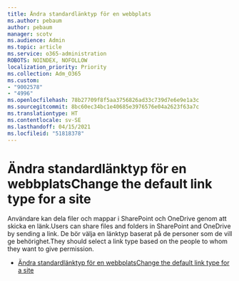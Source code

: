 ```yaml
---
title: Ändra standardlänktyp för en webbplats
ms.author: pebaum
author: pebaum
manager: scotv
ms.audience: Admin
ms.topic: article
ms.service: o365-administration
ROBOTS: NOINDEX, NOFOLLOW
localization_priority: Priority
ms.collection: Adm_O365
ms.custom:
- "9002578"
- "4996"
ms.openlocfilehash: 78b27709f8f5aa3756826ad33c739d7e6e9e1a3c
ms.sourcegitcommit: 8bc60ec34bc1e40685e3976576e04a2623f63a7c
ms.translationtype: HT
ms.contentlocale: sv-SE
ms.lasthandoff: 04/15/2021
ms.locfileid: "51818378"
---
```

# <a name="change-the-default-link-type-for-a-site"></a><span data-ttu-id="3e782-102">Ändra standardlänktyp för en webbplats</span><span class="sxs-lookup"><span data-stu-id="3e782-102">Change the default link type for a site</span></span>

<span data-ttu-id="3e782-103">Användare kan dela filer och mappar i SharePoint och OneDrive genom att skicka en länk.</span><span class="sxs-lookup"><span data-stu-id="3e782-103">Users can share files and folders in SharePoint and OneDrive by sending a link.</span></span> <span data-ttu-id="3e782-104">De bör välja en länktyp baserat på de personer som de vill ge behörighet.</span><span class="sxs-lookup"><span data-stu-id="3e782-104">They should select a link type based on the people to whom they want to give permission.</span></span>

- [<span data-ttu-id="3e782-105">Ändra standardlänktyp för en webbplats</span><span class="sxs-lookup"><span data-stu-id="3e782-105">Change the default link type for a site</span></span>](https://docs.microsoft.com/sharepoint/change-default-sharing-link)
